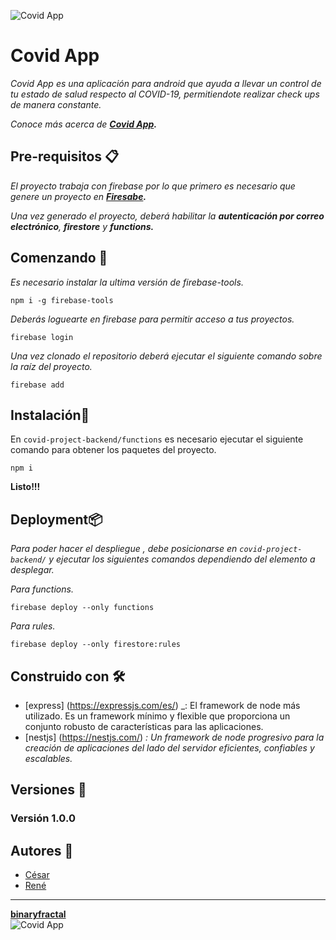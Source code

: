 ![Covid App](https://covid.binaryfractal.com/assets/coronavirus.svg)

# Covid App
_Covid App es una aplicación para android que ayuda a llevar un control de tu estado de salud respecto al COVID-19, permitiendote realizar check ups de manera constante._

_Conoce más acerca de __[Covid App](https://covid.binaryfractal.com/).___

## Pre-requisitos 📋

_El proyecto trabaja con firebase por lo que primero es necesario que genere un proyecto en __[Firesabe](https://firebase.google.com/).___

_Una vez generado el proyecto, deberá habilitar la __autenticación por correo electrónico__, __firestore__ y __functions.___

## Comenzando 🚀

_Es necesario instalar la ultima versión de firebase-tools._ 

```
npm i -g firebase-tools
```
_Deberás loguearte en firebase para permitir acceso a tus proyectos._

```
firebase login
```

_Una vez clonado el repositorio deberá ejecutar el siguiente comando sobre la raíz del proyecto._

```
firebase add
```

## Instalación🔧
En `covid-project-backend/functions` es necesario ejecutar el siguiente comando para obtener los paquetes del proyecto.

```
npm i
```
__Listo!!!__

## Deployment📦
_Para poder hacer el despliegue , debe posicionarse en `covid-project-backend/` y ejecutar los siguientes comandos dependiendo del elemento a desplegar._

_Para functions._
```
firebase deploy --only functions
```
_Para rules._
```
firebase deploy --only firestore:rules
```

## Construido con 🛠️

* [express] (https://expressjs.com/es/) _: El framework de node más utilizado. Es un framework mínimo y flexible que proporciona un conjunto robusto de características para las aplicaciones.  
* [nestjs] (https://nestjs.com/) _: Un framework de node progresivo para la creación de aplicaciones del lado del servidor eficientes, confiables y escalables._

## Versiones 📌
### Versión 1.0.0

## Autores 📖
* [César](https://www.linkedin.com/in/cesaralbertonavachavez)
* [René](https://www.linkedin.com/in/rene-santiago-resendiz)

- - -
__[binaryfractal](https://binaryfractal.com/)__  
![Covid App](https://binaryfractal.com/assets/img/binaryfractal.png)
